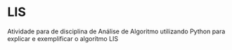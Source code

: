# LIS
Atividade para de disciplina de Análise de Algoritmo utilizando Python para explicar e exemplificar o algorítmo LIS
